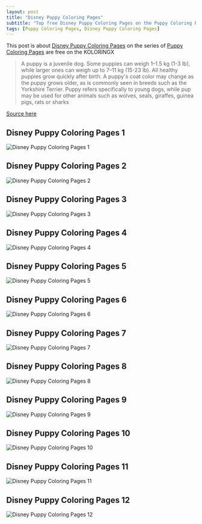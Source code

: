 ```yaml
---
layout: post
title: "Disney Puppy Coloring Pages"
subtitle: "Top free Disney Puppy Coloring Pages on the Puppy Coloring Pages at Koloringx.xyz "
tags: [Puppy Coloring Pages, Disney Puppy Coloring Pages]
---
```

This post is about [Disney Puppy Coloring Pages](http://koloringx.xyz/blog/Disney-Puppy-Coloring-Pages) on the series of [Puppy Coloring Pages](http://koloringx.xyz) are free on the KOLORINGX
> A puppy is a juvenile dog. Some puppies can weigh 1–1.5 kg (1-3 lb), while larger ones can weigh up to 7–11 kg (15-23 lb). All healthy puppies grow quickly after birth. A puppy's coat color may change as the puppy grows older, as is commonly seen in breeds such as the Yorkshire Terrier. Puppy refers specifically to young dogs, while pup may be used for other animals such as wolves, seals, giraffes, guinea pigs, rats or sharks

[Source here](https://en.wikipedia.org/wiki/Puppy)
## Disney Puppy Coloring Pages 1
![Disney Puppy Coloring Pages 1](http://koloringx.xyz/Coloring-Pages/Disney-Puppy-Coloring-Pages%20(1).jpg)

<script async src="https://pagead2.googlesyndication.com/pagead/js/adsbygoogle.js"></script> 
 <!-- Koloringx --> 
 <ins class="adsbygoogle"  
   style="display:block"   
  data-ad-client="ca-pub-6753140515841889"   
  data-ad-slot="2585677186"  
   data-ad-format="auto"  
   data-full-width-responsive="true"></ins> 
 <script>  
   (adsbygoogle = window.adsbygoogle || []).push({}); 
 </script>

## Disney Puppy Coloring Pages 2
![Disney Puppy Coloring Pages 2](http://koloringx.xyz/Coloring-Pages/Disney-Puppy-Coloring-Pages%20(2).jpg)
## Disney Puppy Coloring Pages 3
![Disney Puppy Coloring Pages 3](http://koloringx.xyz/Coloring-Pages/Disney-Puppy-Coloring-Pages%20(3).jpg)
## Disney Puppy Coloring Pages 4
![Disney Puppy Coloring Pages 4](http://koloringx.xyz/Coloring-Pages/Disney-Puppy-Coloring-Pages%20(4).jpg)
## Disney Puppy Coloring Pages 5
![Disney Puppy Coloring Pages 5](http://koloringx.xyz/Coloring-Pages/Disney-Puppy-Coloring-Pages%20(5).jpg)

<script async src="https://pagead2.googlesyndication.com/pagead/js/adsbygoogle.js"></script> 
 <!-- Koloringx --> 
 <ins class="adsbygoogle"  
   style="display:block"   
  data-ad-client="ca-pub-6753140515841889"   
  data-ad-slot="2585677186"  
   data-ad-format="auto"  
   data-full-width-responsive="true"></ins> 
 <script>  
   (adsbygoogle = window.adsbygoogle || []).push({}); 
 </script>

## Disney Puppy Coloring Pages 6
![Disney Puppy Coloring Pages 6](http://koloringx.xyz/Coloring-Pages/Disney-Puppy-Coloring-Pages%20(6).jpg)
## Disney Puppy Coloring Pages 7
![Disney Puppy Coloring Pages 7](http://koloringx.xyz/Coloring-Pages/Disney-Puppy-Coloring-Pages%20(7).jpg)
## Disney Puppy Coloring Pages 8
![Disney Puppy Coloring Pages 8](http://koloringx.xyz/Coloring-Pages/Disney-Puppy-Coloring-Pages%20(8).jpg)
## Disney Puppy Coloring Pages 9
![Disney Puppy Coloring Pages 9](http://koloringx.xyz/Coloring-Pages/Disney-Puppy-Coloring-Pages%20(9).jpg)
## Disney Puppy Coloring Pages 10
![Disney Puppy Coloring Pages 10](http://koloringx.xyz/Coloring-Pages/Disney-Puppy-Coloring-Pages%20(10).jpg)
## Disney Puppy Coloring Pages 11
![Disney Puppy Coloring Pages 11](http://koloringx.xyz/Coloring-Pages/Disney-Puppy-Coloring-Pages%20(11).jpg)
## Disney Puppy Coloring Pages 12
![Disney Puppy Coloring Pages 12](http://koloringx.xyz/Coloring-Pages/Disney-Puppy-Coloring-Pages%20(12).jpg)

<script async src="https://pagead2.googlesyndication.com/pagead/js/adsbygoogle.js"></script> 
 <!-- Koloringx --> 
 <ins class="adsbygoogle"  
   style="display:block"   
  data-ad-client="ca-pub-6753140515841889"   
  data-ad-slot="2585677186"  
   data-ad-format="auto"  
   data-full-width-responsive="true"></ins> 
 <script>  
   (adsbygoogle = window.adsbygoogle || []).push({}); 
 </script>

